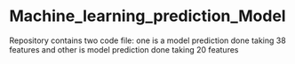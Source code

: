# Machine_learning_prediction_Model
Repository contains two code file: one is a model prediction done taking 38 features and other is model prediction done taking 20 features
